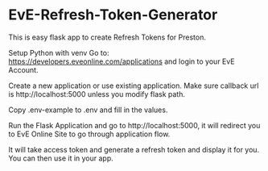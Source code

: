 # EvE-Refresh-Token-Generator

This is easy flask app to create Refresh Tokens for Preston.

Setup Python with venv
Go to: https://developers.eveonline.com/applications and login to your EvE Account.

Create a new application or use existing application. Make sure callback url is http://localhost:5000 unless you modify flask path.

Copy .env-example to .env and fill in the values.

Run the Flask Application and go to http://localhost:5000, it will redirect you to EvE Online Site to go through application flow.

It will take access token and generate a refresh token and display it for you. You can then use it in your app.